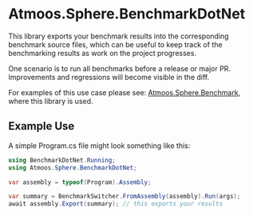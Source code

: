 # Atmoos.Sphere.BenchmarkDotNet

This library exports your benchmark results into the corresponding benchmark source files, which can be useful to keep track of the benchmarking results as work on the project progresses.

One scenario is to run all benchmarks before a release or major PR. Improvements and regressions will become visible in the diff.

For examples of this use case please see: [Atmoos.Sphere.Benchmark](https://github.com/atmoos/Sphere/tree/main/source/Atmoos.Sphere.Benchmark), where this library is used.

## Example Use

A simple Program.cs file might look something like this:

```csharp
using BenchmarkDotNet.Running;
using Atmoos.Sphere.BenchmarkDotNet;

var assembly = typeof(Program).Assembly;

var summary = BenchmarkSwitcher.FromAssembly(assembly).Run(args);
await assembly.Export(summary); // this exports your results
```
